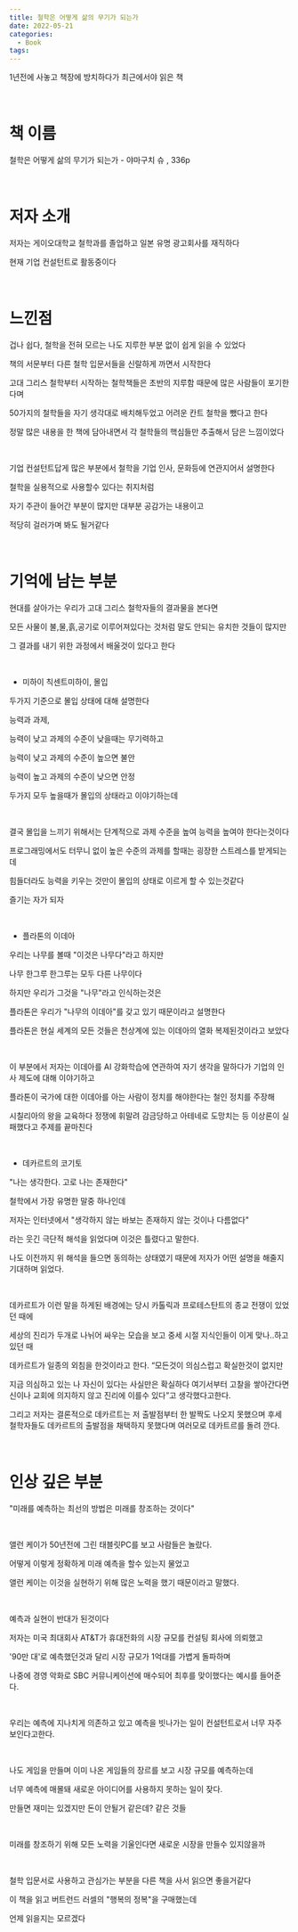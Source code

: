 ```yaml
---
title: 철학은 어떻게 삶의 무기가 되는가
date: 2022-05-21
categories:
  - Book
tags:
---
```

1년전에 사놓고 책장에 방치하다가 최근에서야 읽은 책

​

# 책 이름

철학은 어떻게 삶의 무기가 되는가 - 야마구치 슈 , 336p

​

# 저자 소개

저자는 게이오대학교 철학과를 졸업하고 일본 유명 광고회사를 재직하다

현재 기업 컨설턴트로 활동중이다

​

# 느낀점

겁나 쉽다, 철학을 전혀 모르는 나도 지루한 부분 없이 쉽게 읽을 수 있었다

책의 서문부터 다른 철학 입문서들을 신랄하게 까면서 시작한다

고대 그리스 철학부터 시작하는 철학책들은 초반의 지루함 때문에 많은 사람들이 포기한다며

50가지의 철학들을 자기 생각대로 배치해두었고 어려운 칸트 철학을 뺐다고 한다

정말 많은 내용을 한 책에 담아내면서 각 철학들의 핵심들만 추출해서 담은 느낌이었다

​

기업 컨설턴트답게 많은 부분에서 철학을 기업 인사, 문화등에 연관지어서 설명한다

철학을 실용적으로 사용할수 있다는 취지처럼

자기 주관이 들어간 부분이 많지만 대부분 공감가는 내용이고

적당히 걸러가며 봐도 될거같다

​

# 기억에 남는 부분

현대를 살아가는 우리가 고대 그리스 철학자들의 결과물을 본다면

모든 사물이 불,물,흙,공기로 이루어져있다는 것처럼 말도 안되는 유치한 것들이 많지만

그 결과를 내기 위한 과정에서 배울것이 있다고 한다

​

 - 미하이 칙센트미하이, 몰입

두가지 기준으로 몰입 상태에 대해 설명한다

능력과 과제,

능력이 낮고 과제의 수준이 낮을때는 무기력하고

능력이 낮고 과제의 수준이 높으면 불안

능력이 높고 과제의 수준이 낮으면 안정

두가지 모두 높을때가 몰입의 상태라고 이야기하는데

​

결국 몰입을 느끼기 위해서는 단계적으로 과제 수준을 높여 능력을 높여야 한다는것이다

프로그래밍에서도 터무니 없이 높은 수준의 과제를 할때는 굉장한 스트레스를 받게되는데

힘들더라도 능력을 키우는 것만이 몰입의 상태로 이르게 할 수 있는것같다

즐기는 자가 되자

​

- 플라톤의 이데아

우리는 나무를 볼때 "이것은 나무다"라고 하지만

나무 한그루 한그루는 모두 다른 나무이다

하지만 우리가 그것을 "나무"라고 인식하는것은

플라톤은 우리가 "나무의 이데아"를 갖고 있기 때문이라고 설명한다

플라톤은 현실 세계의 모든 것들은 천상계에 있는 이데아의 열화 복제된것이라고 보았다

​

이 부분에서 저자는 이데아를 AI 강화학습에 연관하여 자기 생각을 말하다가 기업의 인사 제도에 대해 이야기하고

플라톤이 국가에 대한 이데아를 아는 사람이 정치를 해야한다는 철인 정치를 주장해

시칠리아의 왕을 교육하다 정쟁에 휘말려 감금당하고 아테네로 도망치는 등 이상론이 실패했다고 주제를 끝마친다

​

 - 데카르트의 코기토

"나는 생각한다. 고로 나는 존재한다"

철학에서 가장 유명한 말중 하나인데

저자는 인터넷에서 "생각하지 않는 바보는 존재하지 않는 것이나 다름없다"

라는 웃긴 극단적 해석을 읽었다며 이것은 틀렸다고 말한다.

나도 이전까지 위 해석을 들으면 동의하는 상태였기 때문에 저자가 어떤 설명을 해줄지 기대하며 읽었다.

​

데카르트가 이런 말을 하게된 배경에는 당시 카톨릭과 프로테스탄트의 종교 전쟁이 있었던 때에

세상의 진리가 두개로 나뉘어 싸우는 모습을 보고 중세 시절 지식인들이 이게 맞나..하고 있던 때

데카르트가 일종의 외침을 한것이라고 한다. “모든것이 의심스럽고 확실한것이 없지만

지금 의심하고 있는 나 자신이 있다는 사실만은 확실하다 여기서부터 고찰을 쌓아간다면 신이나 교회에 의지하지 않고 진리에 이를수 있다”고 생각했다고한다.

그리고 저자는 결론적으로 데카르트는 저 출발점부터 한 발짝도 나오지 못했으며 후세 철학자들도 데카르트의 출발점을 채택하지 못했다며 여러모로 데카트르를 돌려 깐다.

​

# 인상 깊은 부분

"미래를 예측하는 최선의 방법은 미래를 창조하는 것이다"

​

앨런 케이가 50년전에 그린 태블릿PC를 보고 사람들은 놀랐다.

어떻게 이렇게 정확하게 미래 예측을 할수 있는지 물었고

앨런 케이는 이것을 실현하기 위해 많은 노력을 했기 때문이라고 말했다.

​

예측과 실현이 반대가 된것이다

저자는 미국 최대회사 AT&T가 휴대전화의 시장 규모를 컨설팅 회사에 의뢰했고

'90만 대'로 예측했던것과 달리 시장 규모가 1억대를 가볍게 돌파하며

나중에 경영 악화로 SBC 커뮤니케이션에 매수되어 최후를 맞이했다는 예시를 들어준다.

​

우리는 예측에 지나치게 의존하고 있고 예측을 빗나가는 일이 컨설턴트로서 너무 자주 보인다고한다.

​

나도 게임을 만들며 이미 나온 게임들의 장르를 보고 시장 규모를 예측하는데

너무 예측에 매몰돼 새로운 아이디어를 사용하지 못하는 일이 잦다.

만들면 재미는 있겠지만 돈이 안될거 같은데? 같은 것들

​

미래를 창조하기 위해 모든 노력을 기울인다면 새로운 시장을 만들수 있지않을까

​

철학 입문서로 사용하고 관심가는 부분을 다른 책을 사서 읽으면 좋을거같다

이 책을 읽고 버트런드 러셀의 "행복의 정복"을 구매했는데

언제 읽을지는 모르겠다